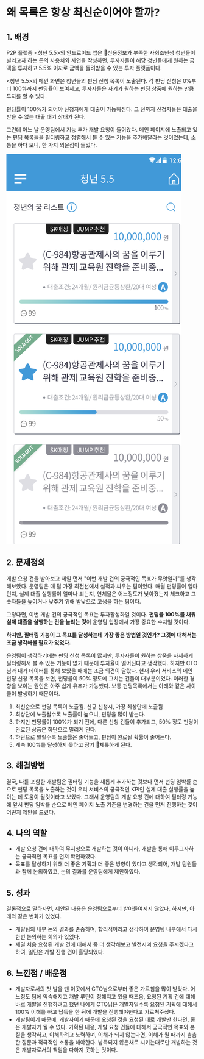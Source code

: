 # 왜 목록은 항상 최신순이어야 할까?

## 1. 배경&#x20;

P2P 플랫폼 <청년 5.5>의 안드로이드 앱은 신용정보가 부족한 사회초년생 청년들이 빌리고자 하는 돈의 사용처와 사연을 작성하면, 투자자들이 해당 청년들에게 원하는 금액을 투자하고 5.5% 이자로 금액을 돌려받을 수 있는 투자 플랫폼이다.&#x20;

<청년 5.5>의 메인 화면은 청년들의 펀딩 신청 목록이 노출된다. 각 펀딩 신청은 0%부터 100%까지 펀딩률이 보여지고, 투자자들은 자기가 원하는 펀딩 상품에 원하는 만큼 투자를 할 수 있다.&#x20;

펀딩률이 100%가 되어야 신청자에게 대출이 가능해진다. 그 전까지 신청자들은 대출을 받을 수 없는 대출 대기 상태가 된다. &#x20;

그런데 어느 날 운영팀에서 기능 추가 개발 요청이 들어왔다. 메인 페이지에 노출되고 있는 펀딩 목록들을 필터링하고 정렬해서 볼 수 있는 기능을 추가해달라는 것이었는데, 소통을 하다 보니, 한 가지 의문점이 들었다.&#x20;

<img src="../../.gitbook/assets/image (7).png" alt="" data-size="original">

## 2. 문제정의&#x20;

개발 요청 건을 받아보고 제일 먼저 "이번 개발 건의 궁극적인 목표가 무엇일까"를 생각해보았다. 운영팀은 매 달 가장 최전선에서 실적과 싸우는 팀이었다. 매월 펀딩률이 얼마인지, 실제 대출 실행률이 얼마나 되는지, 연체율은 어느정도가 낮아졌는지 체크하고 그 숫자들을 높이거나 낮추기 위해 밤낮으로 고생을 하는 팀이다.&#x20;

그렇다면, 이번 개발 건의 궁극적인 목표는 투자활성화일 것이다. **펀딩률 100%를 채워 실제 대출을 실행하는 건을 늘리는 것**이 운영팀 입장에서 가장 중요한 수치일 것이다.&#x20;

**하지만, 필터링 기능이 그 목표를 달성하는데 가장 좋은 방법일 것인가? 그것에 대해서는 조금 생각해볼 필요가 있었다.**&#x20;

운영팀이 생각하기에는 펀딩 신청 목록이 많지만, 투자자들이 원하는 상품을 자세하게 필터링해서 볼 수 있는 기능이 없기 때문에 투자율이 떨어진다고 생각했다. 하지만 CTO님과 내가 데이터를 통해 보았을 때에는 조금 의견이 달랐다. 현재 우리 서비스의 메인 펀딩 신청 목록을 보면, 펀딩률이 50% 정도에 그치는 건들이 대부분이었다. 이러한 경향을 보이는 원인은 아주 쉽게 유추가 가능했다. 보통 펀딩목록에서는 아래와 같은 사이클이 발생하기 때문이다.&#x20;

1. 최신순으로 펀딩 목록이 노출됨. 신규 신청시, 가장 최상단에 노출됨&#x20;
2. 최상단에 노출될수록 노출률이 높으니, 펀딩을 많이 받는다.&#x20;
3. 하지만 펀딩률이 100%가 되기 전에, 다른 신청 건들이 추가되고, 50% 정도 펀딩이 완료된 상품은 하단으로 밀리게 된다.&#x20;
4. 하단으로 밀릴수록 노출률은 줄어들고, 펀딩이 완료될 확률이 줄어든다.&#x20;
5. 계속 100%를 달성하지 못하고 장기 체류하게 된다.&#x20;

## 3. 해결방법

결국, 나를 포함한 개발팀은 필터링 기능을 새롭게 추가하는 것보다 먼저 펀딩 임박률 순으로 펀딩 목록을 노출하는 것이 우리 서비스의 궁극적인 KPI인 실제 대출 실행률을 높이는 데 도움이 될것이라고 보았다. 그래서 운영팀의 개발 요청 건에 대하여 필터링 기능에 앞서 펀딩 임박률 순으로 메인 페이지 노출 기준을 변경하는 건을 먼저 진행하는 것이 어떤지 제안을 드렸다.&#x20;

## 4. 나의 역할

* 개발 요청 건에 대하여 무지성으로 개발하는 것이 아니라, 개발을 통해 이루고자하는 궁극적인 목표를 먼저 확인하였다.&#x20;
* 목표를 달성하기 위해 더 좋은 기획과 더 좋은 방향이 있다고 생각되어, 개발 팀원들과 함께 논의하였고, 논의 결과를 운영팀에게 제안하였다.&#x20;

## 5. 성과

결론적으로 말하자면, 제안된 내용은 운영팀으로부터 받아들여지지 않았다. 하지만, 아래와 같은 변화가 있었다.&#x20;

* 개발팀의 내부 논의 결과를 존중하며, 합리적이라고 생각하여 운영팀 내부에서 다시 한번 논의하는 회의가 있었다.&#x20;
* 제일 처음 요청된 개발 건에 대해서 좀 더 생각해보고 발전시켜 요청을 주시겠다고 하여, 일단은 개발 진행 건이 홀딩되었다.&#x20;

## 6. 느낀점 / 배운점

* 개발자로서의 첫 발을 뗀 이곳에서 CTO님으로부터 좋은 가르침을 많이 받았다. 어느정도 팀에 익숙해지고 개발 루틴이 정해지고 있을 때즈음, 요청된 기획 건에 대해 바로 개발을 진행하려고 했던 나에게 CTO님은 개발자일수록 요청된 기획에 대해서 100% 이해를 하고 납득을 한 뒤에 개발을 진행해야한다고 가르쳐주셨다.&#x20;
* 개발팀이기 때문에, 개발자이기 때문에 요청된 것을 요청된 대로 개발만 한다면, 좋은 개발자가 될 수 없다. 기획된 내용, 개발 요청 건들에 대해서 궁극적인 목표와 본질을 생각하고, 이해하려고 노력하며, 이해가 되지 않는다면, 이해가 될 때까지 촘촘한 질문과 적극적인 소통을 해야한다. 납득되지 않은채로 시키는대로만 개발하는 것은 개발자로서의 책임을 다하지 못하는 것이다.&#x20;
